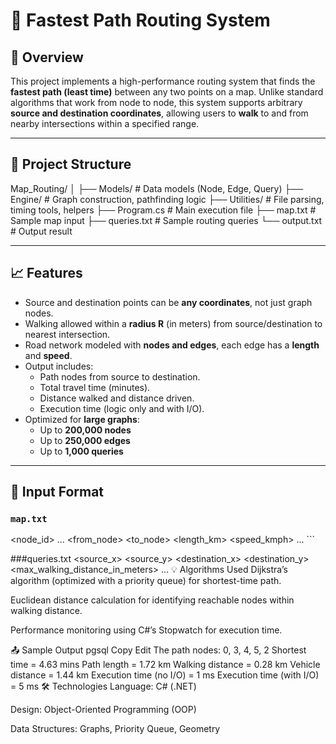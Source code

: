 # 🚗 Fastest Path Routing System

## 📌 Overview

This project implements a high-performance routing system that finds the **fastest path (least time)** between any two points on a map. Unlike standard algorithms that work from node to node, this system supports arbitrary **source and destination coordinates**, allowing users to **walk** to and from nearby intersections within a specified range.

---

## 📂 Project Structure

Map_Routing/ │ ├── Models/ # Data models (Node, Edge, Query) ├── Engine/ # Graph construction, pathfinding logic ├── Utilities/ # File parsing, timing tools, helpers ├── Program.cs # Main execution file ├── map.txt # Sample map input ├── queries.txt # Sample routing queries └── output.txt # Output result

---

## 📈 Features

- Source and destination points can be **any coordinates**, not just graph nodes.
- Walking allowed within a **radius R** (in meters) from source/destination to nearest intersection.
- Road network modeled with **nodes and edges**, each edge has a **length** and **speed**.
- Output includes:
  - Path nodes from source to destination.
  - Total travel time (minutes).
  - Distance walked and distance driven.
  - Execution time (logic only and with I/O).
- Optimized for **large graphs**:
  - Up to **200,000 nodes**
  - Up to **250,000 edges**
  - Up to **1,000 queries**

---

## 🧾 Input Format

### `map.txt`

<number of intersections> <node_id> <x> <y> ... <number of roads> <from_node> <to_node> <length_km> <speed_kmph> ... ```

###queries.txt
<number of queries>
<source_x> <source_y> <destination_x> <destination_y> <max_walking_distance_in_meters>
...
💡 Algorithms Used
Dijkstra’s algorithm (optimized with a priority queue) for shortest-time path.

Euclidean distance calculation for identifying reachable nodes within walking distance.

Performance monitoring using C#’s Stopwatch for execution time.

📤 Sample Output
pgsql
Copy
Edit
The path nodes: 0, 3, 4, 5, 2
Shortest time = 4.63 mins
Path length = 1.72 km
Walking distance = 0.28 km
Vehicle distance = 1.44 km
Execution time (no I/O) = 1 ms
Execution time (with I/O) = 5 ms
🛠 Technologies
Language: C# (.NET)

Design: Object-Oriented Programming (OOP)

Data Structures: Graphs, Priority Queue, Geometry


